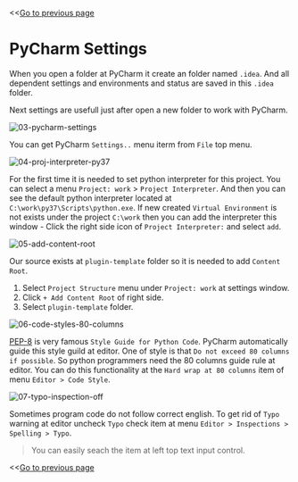 <<[Go to previous page](ARGOS_RPA_POT_SDK_on_Windows10.md)

# PyCharm Settings

When you open a folder at PyCharm it create an folder named `.idea`. And all dependent settings and environments and status are saved in this `.idea` folder.

Next settings are usefull just after open a new folder to work with PyCharm.

![03-pycharm-settings](https://raw.githubusercontent.com/Jerry-Chae/pot-sdk-doc/main/Captures/03-Make_Plugin_PyCharm/02-pycharm-settings/03-pycharm-settings.png)

You can get PyCharm `Settings..` menu iterm from `File` top menu.

![04-proj-interpreter-py37](https://raw.githubusercontent.com/Jerry-Chae/pot-sdk-doc/main/Captures/03-Make_Plugin_PyCharm/02-pycharm-settings/04-proj-interpreter-py37.png)

For the first time it is needed to set python interpreter for this project. You can select a menu `Project: work` > `Project Interpreter`. And then you can see the default python interpreter located at `C:\work\py37\Scripts\python.exe`. If new created `Virtual Environment` is not exists under the project `C:\work` then you can add the interpreter this window - Click the right side icon of `Project Interpreter:` and select `add`.

![05-add-content-root](https://raw.githubusercontent.com/Jerry-Chae/pot-sdk-doc/main/Captures/03-Make_Plugin_PyCharm/02-pycharm-settings/05-add-content-root.png)

Our source exists at `plugin-template` folder so it is needed to add `Content Root`.

1. Select `Project Structure` menu under `Project: work` at settings window.
2. Click `+ Add Content Root` of right side.
3. Select `plugin-template` folder.

![06-code-styles-80-columns](https://raw.githubusercontent.com/Jerry-Chae/pot-sdk-doc/main/Captures/03-Make_Plugin_PyCharm/02-pycharm-settings/06-code-styles-80-columns.png)

[PEP-8](https://peps.python.org/pep-0008/) is very famous `Style Guide for Python Code`. PyCharm automatically guide this style guild at editor. One of style is that `Do not exceed 80 columns if possible`. So python programmers need the 80 columns guide rule at editor. You can do this functionality at the `Hard wrap at 80 columns` item of menu `Editor > Code Style`.

![07-typo-inspection-off](https://raw.githubusercontent.com/Jerry-Chae/pot-sdk-doc/main/Captures/03-Make_Plugin_PyCharm/02-pycharm-settings/07-typo-inspection-off.png)

Sometimes program code do not follow correct english. To get rid of `Typo` warning at editor uncheck `Typo` check item at menu `Editor > Inspections > Spelling > Typo`.

> You can easily seach the item at left top text input control.

<<[Go to previous page](ARGOS_RPA_POT_SDK_on_Windows10.md)
